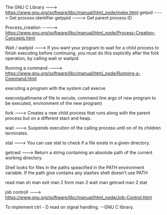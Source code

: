 The GNU C Library ---> https://www.gnu.org/software/libc/manual/html_node/index.html
getpid ----> Get process identifier
getppid ----> Get parent process ID

Process_creation -----> https://www.gnu.org/software/libc/manual/html_node/Process-Creation-Concepts.html

Wait / waitpid ---> If you want your program to wait for a child process to finish executing before continuing, you must do this explicitly after the fork operation, by calling wait or waitpid

Running a command ----> https://www.gnu.org/software/libc/manual/html_node/Running-a-Command.html

executing a program with the system call execve

execve(pathname of file to excute, 
	command line args of new program to be executed,
	environment of the new program)

fork ---> Creates a new child process that runs along with the parent process but on a different stact and heap.

wait ---> Suspends execution of the calling process until on of its children terminates.

stat ---> You can use stat to check if a file exists in a given directory.

getcwd ---> Return a string containing an absolute path of the current working directory.

Shell looks for files in the paths speacified in the PATH environment variable.
If the path give contains any slashes shell doesn't use PATH

read 
	man sh
	man exit
	man 2 form
	man 2 wait
	man getcwd
	man 2 stat


job controll ---> https://www.gnu.org/software/libc/manual/html_node/Job-Control.html

To implement ctrl - D read on signal handling. --GNU C library.




